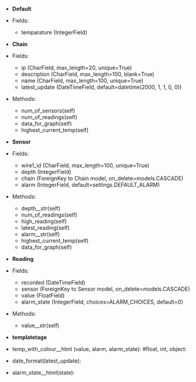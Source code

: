 - **Default** 
- Fields: 
	- temparature (IntegerField)
    
- **Chain** 
- Fields: 
	- ip (CharField, max_length=20, unique=True) 
	- description (CharField, max_length=100, blank=True) 
	- name (CharField, max_length=100, unique=True) 
	- latest_update (DateTimeField, default=datetime(2000, 1, 1, 0, 0)) 
- Methods:
	- num_of_sensors(self) 
	- num_of_readings(self) 
	- data_for_graph(self) 
	- highest_current_temp(self)
    
- **Sensor**
- Fields: 
	- wire1_id (CharField, max_length=100, unique=True) 
	- depth (IntegerField) 
	- chain (ForeignKey to Chain model, on_delete=models.CASCADE) 
	- alarm (IntegerField, default=settings.DEFAULT_ALARM) 
- Methods:
	- depth__str(self) 
	- num_of_readings(self) 
	- high_reading(self) 
	- latest_reading(self) 
	- alarm__str(self) 
	- highest_current_temp(self) 
	- data_for_graph(self)
    
- **Reading** 
- Fields: 
	- recorded (DateTimeField) 
	- sensor (ForeignKey to Sensor model, on_delete=models.CASCADE) 
	- value (FloatField) 
	- alarm_state (IntegerField, choices=ALARM_CHOICES, default=0) 
- Methods:
	- value__str(self)

- **templatetage** 
- temp_with_colour__html (value, alarm, alarm_state): #float, int, object:

- date_format(latest_update):

- alarm_state__html(state):

